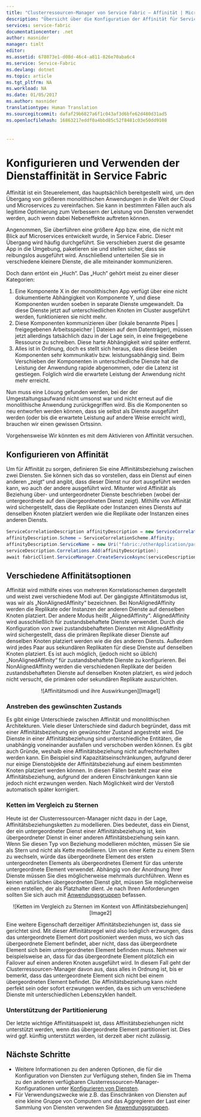 ```yaml
---
title: "Clusterressourcen-Manager von Service Fabric – Affinität | Microsoft Docs"
description: "Übersicht über die Konfiguration der Affinität für Service Fabric-Dienste"
services: service-fabric
documentationcenter: .net
author: masnider
manager: timlt
editor: 
ms.assetid: 678073e1-d08d-46c4-a811-826e70aba6c4
ms.service: Service-Fabric
ms.devlang: dotnet
ms.topic: article
ms.tgt_pltfrm: NA
ms.workload: NA
ms.date: 01/05/2017
ms.author: masnider
translationtype: Human Translation
ms.sourcegitcommit: dafaf29b6827a6f1c043af3d6bfe62d480d31ad5
ms.openlocfilehash: 16863217eddf0a4bbd85c52f8481c03e50dd9108


---
```

# <a name="configuring-and-using-service-affinity-in-service-fabric"></a>Konfigurieren und Verwenden der Dienstaffinität in Service Fabric
Affinität ist ein Steuerelement, das hauptsächlich bereitgestellt wird, um den Übergang von größeren monolithischen Anwendungen in die Welt der Cloud und Microservices zu vereinfachen. Sie kann in bestimmten Fällen auch als legitime Optimierung zum Verbessern der Leistung von Diensten verwendet werden, auch wenn dabei Nebeneffekte auftreten können.

Angenommen, Sie überführen eine größere App bzw. eine, die nicht mit Blick auf Microservices entwickelt wurde, in Service Fabric. Dieser Übergang wird häufig durchgeführt. Sie verschieben zuerst die gesamte App in die Umgebung, paketieren sie und stellen sicher, dass sie reibungslos ausgeführt wird. Anschließend unterteilen Sie sie in verschiedene kleinere Dienste, die alle miteinander kommunizieren.

Doch dann ertönt ein „Huch“. Das „Huch“ gehört meist zu einer dieser Kategorien:

1. Eine Komponente X in der monolithischen App verfügt über eine nicht dokumentierte Abhängigkeit von Komponente Y, und diese Komponenten wurden soeben in separate Dienste umgewandelt. Da diese Dienste jetzt auf unterschiedlichen Knoten im Cluster ausgeführt werden, funktionieren sie nicht mehr.
2. Diese Komponenten kommunizieren über (lokale benannte Pipes | freigegebenen Arbeitsspeicher | Dateien auf dem Datenträger), müssen jetzt allerdings tatsächlich dazu in der Lage sein, in eine freigegebene Ressource zu schreiben. Diese harte Abhängigkeit wird später entfernt.
3. Alles ist in Ordnung, doch es stellt sich heraus, dass diese beiden Komponenten sehr kommunikativ bzw. leistungsabhängig sind. Beim Verschieben der Komponenten in unterschiedliche Dienste hat die Leistung der Anwendung rapide abgenommen, oder die Latenz ist gestiegen. Folglich wird die erwartete Leistung der Anwendung nicht mehr erreicht.

Nun muss eine Lösung gefunden werden, bei der der Umgestaltungsaufwand nicht umsonst war und nicht erneut auf die monolithische Anwendung zurückgegriffen wird. Bis die Komponenten so neu entworfen werden können, dass sie selbst als Dienste ausgeführt werden (oder bis die erwartete Leistung auf andere Weise erreicht wird), brauchen wir einen gewissen Ortssinn.

Vorgehensweise Wir könnten es mit dem Aktivieren von Affinität versuchen.

## <a name="how-to-configure-affinity"></a>Konfigurieren von Affinität
Um für Affinität zu sorgen, definieren Sie eine Affinitätsbeziehung zwischen zwei Diensten. Sie können sich das so vorstellen, dass ein Dienst auf einen anderen „zeigt“ und angibt, dass dieser Dienst nur dort ausgeführt werden kann, wo auch der andere ausgeführt wird. Mitunter wird Affinität als Beziehung über- und untergeordneter Dienste beschrieben (wobei der untergeordnete auf den übergeordneten Dienst zeigt). Mithilfe von Affinität wird sichergestellt, dass die Replikate oder Instanzen eines Diensts auf denselben Knoten platziert werden wie die Replikate oder Instanzen eines anderen Diensts.

``` csharp
ServiceCorrelationDescription affinityDescription = new ServiceCorrelationDescription();
affinityDescription.Scheme = ServiceCorrelationScheme.Affinity;
affinityDescription.ServiceName = new Uri("fabric:/otherApplication/parentService");
serviceDescription.Correlations.Add(affinityDescription);
await fabricClient.ServiceManager.CreateServiceAsync(serviceDescription);
```

## <a name="different-affinity-options"></a>Verschiedene Affinitätsoptionen
Affinität wird mithilfe eines von mehreren Korrelationschemen dargestellt und weist zwei verschiedene Modi auf. Der gängigste Affinitätsmodus ist, was wir als „NonAlignedAffinity“ bezeichnen. Bei NonAlignedAffinity werden die Replikate oder Instanzen der anderen Dienste auf denselben Knoten platziert. Der andere Modus heißt „AlignedAffinity“. AlignedAffinity wird ausschließlich für zustandsbehaftete Dienste verwendet. Durch die Konfiguration von zwei zustandsbehafteten Diensten mit AlignedAffinity wird sichergestellt, dass die primären Replikate dieser Dienste auf denselben Knoten platziert werden wie die des anderen Diensts. Außerdem wird jedes Paar aus sekundären Replikaten für diese Dienste auf denselben Knoten platziert. Es ist auch möglich, (jedoch nicht so üblich) „NonAlignedAffinity“ für zustandsbehaftete Dienste zu konfigurieren. Bei NonAlignedAffinity werden die verschiedenen Replikate der beiden zustandsbehafteten Dienste auf denselben Knoten platziert, es wird jedoch nicht versucht, die primären oder sekundären Replikate auszurichten.

<center>
![Affinitätsmodi und ihre Auswirkungen][Image1]
</center>

### <a name="best-effort-desired-state"></a>Anstreben des gewünschten Zustands
Es gibt einige Unterschiede zwischen Affinität und monolithischen Architekturen. Viele dieser Unterschiede sind dadurch begründet, dass mit einer Affinitätsbeziehung ein gewünschter Zustand angestrebt wird. Die Dienste in einer Affinitätsbeziehung sind unterschiedliche Entitäten, die unabhängig voneinander ausfallen und verschoben werden können. Es gibt auch Gründe, weshalb eine Affinitätsbeziehung nicht aufrechterhalten werden kann. Ein Beispiel sind Kapazitätseinschränkungen, aufgrund derer nur einige Dienstobjekte der Affinitätsbeziehung auf einem bestimmten Knoten platziert werden können. In diesen Fällen besteht zwar eine Affinitätsbeziehung, aufgrund der anderen Einschränkungen kann sie jedoch nicht erzwungen werden. Nach Möglichkeit wird der Verstoß automatisch später korrigiert.

### <a name="chains-vs-stars"></a>Ketten im Vergleich zu Sternen
Heute ist der Clusterressourcen-Manager nicht dazu in der Lage, Affinitätsbeziehungsketten zu modellieren. Dies bedeutet, dass ein Dienst, der ein untergeordneter Dienst einer Affinitätsbeziehung ist, kein übergeordneter Dienst in einer anderen Affinitätsbeziehung sein kann. Wenn Sie diesen Typ von Beziehung modellieren möchten, müssen Sie sie als Stern und nicht als Kette modellieren. Um von einer Kette zu einem Stern zu wechseln, würde das übergeordnete Element des ersten untergeordneten Elements als übergeordnetes Element für das unterste untergeordnete Element verwendet. Abhängig von der Anordnung Ihrer Dienste müssen Sie dies möglicherweise mehrmals durchführen. Wenn es keinen natürlichen übergeordneten Dienst gibt, müssen Sie möglicherweise einen erstellen, der als Platzhalter dient. Je nach Ihren Anforderungen sollten Sie sich auch mit [Anwendungsgruppen](service-fabric-cluster-resource-manager-application-groups.md) befassen.

<center>
![Ketten im Vergleich zu Sternen im Kontext von Affinitätsbeziehungen][Image2]
</center>

Eine weitere Eigenschaft derzeitiger Affinitätsbeziehungen ist, dass sie gerichtet sind. Mit dieser Affinitätsregel wird also lediglich erzwungen, dass das untergeordnete Element dort positioniert werden muss, wo sich das übergeordnete Element befindet, aber nicht, dass das übergeordnete Element sich beim untergeordneten Element befinden muss. Nehmen wir beispielsweise an, dass für das übergeordnete Element plötzlich ein Failover auf einen anderen Knoten ausgeführt wird. In diesem Fall geht der Clusterressourcen-Manager davon aus, dass alles in Ordnung ist, bis er bemerkt, dass das untergeordnete Element sich nicht bei einem übergeordneten Element befindet. Die Affinitätsbeziehung kann nicht perfekt sein oder sofort erzwungen werden, da es sich um verschiedene Dienste mit unterschiedlichen Lebenszyklen handelt.

### <a name="partitioning-support"></a>Unterstützung der Partitionierung
Der letzte wichtige Affinitätsaspekt ist, dass Affinitätsbeziehungen nicht unterstützt werden, wenn das übergeordnete Element partitioniert ist. Dies wird ggf. künftig unterstützt werden, ist derzeit aber nicht zulässig.

## <a name="next-steps"></a>Nächste Schritte
* Weitere Informationen zu den anderen Optionen, die für die Konfiguration von Diensten zur Verfügung stehen, finden Sie im Thema zu den anderen verfügbaren Clusterressourcen-Manager-Konfigurationen unter [Konfigurieren von Diensten](service-fabric-cluster-resource-manager-configure-services.md).
* Für Verwendungszwecke wie z.B. das Einschränken von Diensten auf eine kleine Gruppe von Computern und das Aggregieren der Last einer Sammlung von Diensten verwenden Sie [Anwendungsgruppen](service-fabric-cluster-resource-manager-application-groups.md).

[Image1]:./media/service-fabric-cluster-resource-manager-advanced-placement-rules-affinity/cluster-resrouce-manager-affinity-modes.png
[Image2]:./media/service-fabric-cluster-resource-manager-advanced-placement-rules-affinity/cluster-resource-manager-chains-vs-stars.png



<!--HONumber=Jan17_HO1-->


